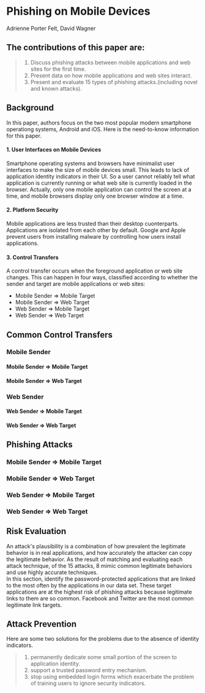 Phishing on Mobile Devices
====
Adrienne Porter Felt, David Wagner

## The contributions of this paper are:
> 1. Discuss phishing attacks between mobile applications and web sites for the first time.
> 2. Present data on how mobile applications and web sites interact.
> 3. Present and evaluate 15 types of phishing attacks.(including novel and known attacks).

## Background
  In this paper, authors focus on the two most popular modern smartphone operationg systems, Android and iOS.
  Here is the need-to-know information for this paper.

#### 1. User Interfaces on Mobile Devices
  Smartphone operating systems and browsers have minimalist user interfaces to make the size of mobile devices small.
  This leads to lack of application identity indicators in their UI.
  So a user cannot reliably tell what application is currently running or what web site is currently loaded in the browser.
  Actually, only one mobile application can control the screen at a time,
  and mobile browsers display only one browser window at a time.
  
#### 2. Platform Security
  Mobile applications are less trusted than their desktop cuonterparts.
  Applications are isolated from each other by default.
  Google and Apple prevent users from installing malware by controlling how users install applications.
  
#### 3. Control Transfers
  A control transfer occurs when the foreground application or web site changes.
  This can happen in four ways, classified according to whether the sender and target are mobile applications or web sites:
  - Mobile Sender ⇒ Mobile Target
  - Mobile Sender ⇒ Web Target
  - Web Sender ⇒ Mobile Target
  - Web Sender ⇒ Web Target

## Common Control Transfers
### Mobile Sender
#### Mobile Sender ⇒ Mobile Target
#### Mobile Sender ⇒ Web Target
### Web Sender
#### Web Sender ⇒ Mobile Target
#### Web Sender ⇒ Web Target


## Phishing Attacks
### Mobile Sender ⇒ Mobile Target
### Mobile Sender ⇒ Web Target
### Web Sender ⇒ Mobile Target
### Web Sender ⇒ Web Target


## Risk Evaluation
  An attack's plausibility is a combination of how prevalent the legitimate behavior is in real applications, and how accurately the attacker can copy the legitimate behavior. As the result of matching and evaluating each attack technique, of the 15 attacks, 8 mimic common legitimate behaviors and use highly accurate techniques.  
  In this section, identify the password-protected applications that are linked to the most often by the applications in our data set. These target applications are at the highest risk of phishing attacks because legitimate links to them are so common. Facebook and Twitter are the most common legitimate link targets.
 
## Attack Prevention
  Here are some two solutions for the problems due to the absence of identity indicators.
  > 1. permanently dedicate some small portion of the screen to application identity.  
  > 2. support a trusted password entry mechanism.  
  > 3. stop using embedded login forms which exacerbate the problem of training users to ignore security indicators.  
